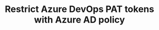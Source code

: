 ---
title: Restrict Azure DevOps PAT tokens with Azure AD policy
published: false
description: DevOps - Personal Access Token (PAT) policy
tags: 'tutorial, azure, devops, security'
cover_image: assets/azure-pat.png
canonical_url: null
---